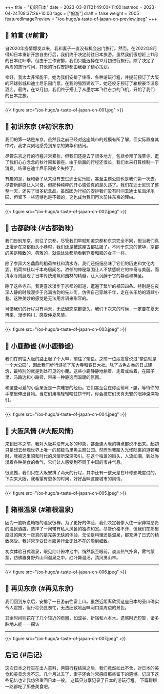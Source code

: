 +++
title = "初识日本"
date = 2023-03-01T21:49:00+11:00
lastmod = 2023-04-24T08:37:26+10:00
tags = ["旅游"]
draft = false
weight = 2005
featuredImagePreview = "/ox-hugo/a-taste-of-japan-cn-preview.jpeg"
+++

## 🛫 前言 {#前言}

自2020年疫情爆发以来，我和妻子一直没有机会出门旅行。然而，在2022年8月得知日本重新开放自由行后，我们终于决定前往日本旅游。虽然我们很想赶上11月的日本红叶季，但由于工作安排，我们只能选择在12月初进行旅行。除了决定了两周的旅行时间，其他的行程安排都由我妻子精心策划。

幸好，我太太非常能干，她为我们安排了住宿、各种游玩行程，并提前预订了大阪的环球影城和迪士尼乐园门票。在我的强烈建议下，她还咬牙预订了箱根豪华温泉酒店。最终，在12月初，我们终于搭上了从墨尔本飞往东京的飞机，开始了我们的日本之旅。

---

{{< figure src="/ox-hugo/a-taste-of-japan-cn-001.jpg" >}}


## 👀 初识东京 {#初识东京}

我们的第一站是东京。虽然我之前已经对这座城市的规模有所了解，但实际置身其中时，我才深刻地感受到东京的繁华和热闹。

尽管东京之行的行程非常紧张，但我们还是去了很多地方，包括参拜了浅草寺、逛了我们心心念念的秋叶原和银座。由于后面的行程还很长，我们本来打算控制一下消费，结果在迪士尼乐园完全失控了。

有趣的是，我和妻子从来没有去过迪士尼乐园，甚至主题公园也是我们第一次去。尽管新鲜感让人兴奋，但那种纯粹的开心感受真的是久违了。我们在迪士尼玩了整整一天，还买了很多纪念品。虽然因为行程的安排我们没有时间去迪士尼海洋乐园，但留下一些遗憾也是不错的，这也成为我们再次前往东京的理由。

---

{{< figure src="/ox-hugo/a-taste-of-japan-cn-002.jpeg" >}}


## 🏯 古都韵味 {#古都韵味}

我们告别东京，前往了京都。尽管我们早就知道京都和东京完全不同，但当我们真正漫步在京都街头小巷时，我们还是被这座古都征服了。不同于东京的繁华，京都的美是精致的、典雅的，就像处处都能看到穿着和服的女子一样。

除了参拜大名鼎鼎的稻荷神社和清水寺，我们还细细品味了它们的历史和文化内涵。稻荷神社以千本鸟居闻名，浓郁的神秘氛围让人不禁感叹它的神奇与美丽。而清水寺则展现了日本传统建筑和园林的精髓，让人沉醉于它的静谧和神圣。

除了这些寺庙，我更喜欢漫步于京都的街道，逛遍了繁华的衹园四条。特别是在夜深人静的时候漫步于充满古韵的先斗町，仿佛自己穿越千年，走在长乐坊的酒肆小巷。这种美妙的感觉是无法用言语来形容的。

可惜我们的行程只有两天，无法留恋京都更久。我们下次来的时候，一定要在夏天再来，漫步鸭川，感受仲夏风情。

---

{{< figure src="/ox-hugo/a-taste-of-japan-cn-003.jpeg" >}}


## 🦌 小鹿静谧 {#小鹿静谧}

我们在前往大阪的路上起了个大早，前往了奈良。之前一位朋友曾说过“奈良就是一个大公园”，因此我们步行游览了东大寺和春日大社。除了古色古香的日式建筑，最特别的就是到处可见的小鹿。这些小鹿静静地躺着、走着或站着，在园子里、马路边和小路旁，带来一种静逸而温暖的氛围。

和这些可爱的小鹿亲近是一次难忘的经历。它们甚至会在你面前弯下腰，等待你的手掌里伸出食物。当它们用嘴轻轻咬住饼干时，你会被它们天真无邪的眼神深深吸引。

---

{{< figure src="/ox-hugo/a-taste-of-japan-cn-004.jpeg" >}}


## 🎎 大阪风情 {#大阪风情}

来到日本之前，我对大阪并没有太多的印象，甚至连大阪的特点都说不出来。起初只是想去参观世界上唯一的超级马里奥主题公园。然而当我踏入光怪陆离的道顿堀时，我被这里昭和时代的风情所深深吸引。在这个喧嚣的街头，人流如潮，到处弥漫着各种美食的香气，它们让人感受到不同于中国的市井气息。

很遗憾，我们只在大阪安排了两天的行程，其中还有一整天是在环球影城度过的。下次来大阪，我希望有更多的时间，好好品味这座城市的风情。

---

{{< figure src="/ox-hugo/a-taste-of-japan-cn-005.jpeg" >}}


## 🛀 箱根温泉 {#箱根温泉}

因为一直听说箱根的温泉很棒，为了更好的体验，我们决定奢侈入住一家非常昂贵的温泉酒店，选择了一间带有私人风呂的独栋和室。尽管价格不菲，但我们在那里度过的两天一夜真的是完美无缺的体验，无论是料理还是温泉，都充满了日式的精致感受。我非常享受日本服务行业无处不在的周到细致。

初次体验日式温泉，眼见红叶俯冲池中，悄然飘至眼前。淡淡热气扑鼻，雾气蒙蒙，仿佛置身野外山间温泉之中。红叶舞温汤，清风拂山林。

---

{{< figure src="/ox-hugo/a-taste-of-japan-cn-006.jpeg" >}}


## 🗼 再见东京 {#再见东京}

我们回到东京后，安排了一日游前往富士山。虽然近距离欣赏这座日本的圣山确实令人震撼，但行程仍显匆忙，无法细致地品味河口湖周边的景色。

其余时间则花在了几个较近的商圈，如涩谷、新宿和六本木。遗憾时光短暂，诸多胜地未能一一探访

---

{{< figure src="/ox-hugo/a-taste-of-japan-cn-007.jpeg" >}}


## 后记 {#后记}

这次日本之行实在出人意料，两周行程结束之后，我们竟然如此不舍，对日本的美食和美景念念不忘。几个月过去了，妻子还会时常感叹那些留下的遗憾。记录下这些记忆也让我仿佛重回日本一般。
这篇只分享记录了日本的游玩行程。 下篇聊聊一路都吃了那些美食吧。
